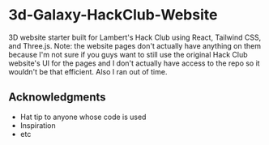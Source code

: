 # 3d-Galaxy-HackClub-Website

3D website starter built for Lambert's Hack Club using React, Tailwind CSS, and Three.js.
Note: the website pages don't actually have anything on them because I'm not sure if you guys want to still use the original Hack Club website's UI for the pages and I don't actually have access to the repo so it wouldn't be that efficient. Also I ran out of time.




## Acknowledgments

  - Hat tip to anyone whose code is used
  - Inspiration
  - etc

